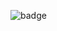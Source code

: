![badge](https://img.shields.io/endpoint?url=https://gist.githubusercontent.com/sam-mckay/588bf0e93a22c022478c4b8dc374332c/raw/coverage.json)
